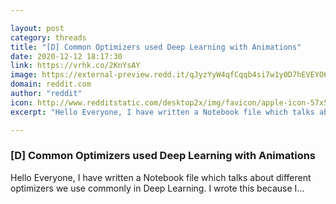```yaml
---

layout: post
category: threads
title: "[D] Common Optimizers used Deep Learning with Animations"
date: 2020-12-12 18:17:30
link: https://vrhk.co/2KnYsAY
image: https://external-preview.redd.it/qJyzYyW4qfCqqb4si7w1y0D7hEVEYO6Ti7saTzstaPQ.jpg?width=326&height=170.680628272&auto=webp&crop=326:170.680628272,smart&s=14ef4c24f3250b2f3b135f9e15f26f46cbf67c01
domain: reddit.com
author: "reddit"
icon: http://www.redditstatic.com/desktop2x/img/favicon/apple-icon-57x57.png
excerpt: "Hello Everyone, I have written a Notebook file which talks about different optimizers we use commonly in Deep Learning. I wrote this because I..."

---
```


### [D] Common Optimizers used Deep Learning with Animations

Hello Everyone, I have written a Notebook file which talks about different optimizers we use commonly in Deep Learning. I wrote this because I...